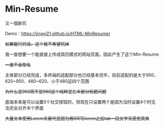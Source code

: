 # Min-Resume
又一個新坑

Demo：https://jingyi21.github.io/HTML-MinResume/


<del>如果能行的话，这个我不希望坑掉</del>


我一直想要一个能直接上传成简历模式的网站页面，因此产生了这个Min-Resume


<del>一直不会取名</del>


主体部分已经完成，多终端的适配部分也已经基本完毕，目前适配的是大于950、620~950、480~620、小于480这四个范围

<del>为什么是950而不是960这个纯粹是左半部分标题问题</del>


底端本来是可以设置5个社交按钮的，但现在只设置两个是因为当时设置4个时无法完全对齐半个界面

<del>大量文本使用Lorem来替代是因为用IDE写lorem之后tab一段文字来感觉真爽</del>
